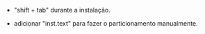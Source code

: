 - "shift + tab" durante a instalação.

- adicionar "inst.text" para fazer o particionamento manualmente.